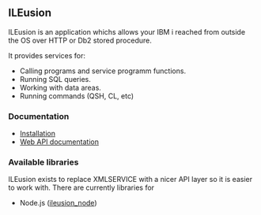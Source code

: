 ## ILEusion

ILEusion is an application whichs allows your IBM i reached from outside the OS over HTTP or Db2 stored procedure.

It provides services for:

* Calling programs and service programm functions.
* Running SQL queries.
* Working with data areas.
* Running commands (QSH, CL, etc)

### Documentation

* [Installation](/ileusion/installation)
* [Web API documentation](/ileusion/api)

### Available libraries

ILEusion exists to replace XMLSERVICE with a nicer API layer so it is easier to work with. There are currently libraries for

* Node.js ([ileusion_node](https://github.com/WorksOfBarry/ileusion_node))
